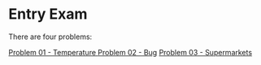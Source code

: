# Entry Exam

There are four problems:

[ Problem 01 - Temperature ](problemOne/README.md)
[ Problem 02 - Bug](problemTwo/README.md)
[ Problem 03 - Supermarkets](problemThree/README.md)
